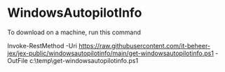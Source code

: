 # WindowsAutopilotInfo
 
To download on a machine, run this command


Invoke-RestMethod -Uri https://raw.githubusercontent.com/it-beheer-jex/jex-public/windowsautopilotinfo/main/get-windowsautopilotinfo.ps1 -OutFile c:\temp\get-windowsautopilotinfo.ps1
